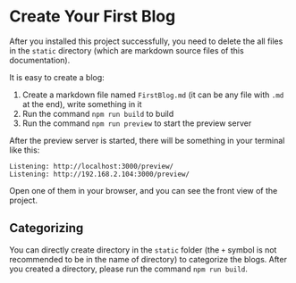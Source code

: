 # Create Your First Blog

After you installed this project successfully, you need to delete the all files in the ``static`` directory (which are markdown source files of this documentation).

It is easy to create a blog:

1. Create a markdown file named ``FirstBlog.md`` (it can be any file with ``.md`` at the end), write something in it
2. Run the command ``npm run build`` to build
3. Run the command ``npm run preview`` to start the preview server

After the preview server is started, there will be something in your terminal like this:
```
Listening: http://localhost:3000/preview/
Listening: http://192.168.2.104:3000/preview/
```
Open one of them in your browser, and you can see the front view of the project.

## Categorizing

You can directly create directory in the ``static`` folder (the ``+`` symbol is not recommended to be in the name of directory) to categorize the blogs. After you created a directory, please run the command ``npm run build``.

